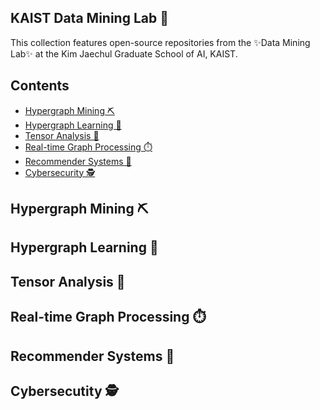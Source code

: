 ## KAIST Data Mining Lab 🌱

This collection features open-source repositories from the ✨Data Mining Lab✨ at the Kim Jaechul Graduate School of AI, KAIST.

## Contents

- [Hypergraph Mining ⛏️](#hypergraph_mining)
- [Hypergraph Learning 🤖](#hypergraph_learning)
- [Tensor Analysis 🎲](#tensor)
- [Real-time Graph Processing ⏱️](#stream)
- [Recommender Systems 🛒](#recsys)
- [Cybersecurity 🕵](#security)
<a name="hypergraph_mining" />

## Hypergraph Mining ⛏️

<a name="hypergraph_learning" />

## Hypergraph Learning 🤖

<a name="tensor" />

## Tensor Analysis 🎲

<a name="stream" />

## Real-time Graph Processing ⏱️

<a name="recsys" />

## Recommender Systems 🛒

<a name="security" />

## Cybersecutity 🕵

<!--
**kaistdata/kaistdata** is a ✨ _special_ ✨ repository because its `README.md` (this file) appears on your GitHub profile.

Here are some ideas to get you started:

- 🔭 I’m currently working on ...
- 🌱 I’m currently learning ...
- 👯 I’m looking to collaborate on ...
- 🤔 I’m looking for help with ...
- 💬 Ask me about ...
- 📫 How to reach me: ...
- 😄 Pronouns: ...
- ⚡ Fun fact: ...
-->
